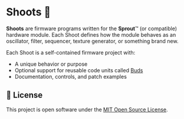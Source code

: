 # Shoots 🌿

**Shoots** are firmware programs written for the **Sprout**™ (or compatible) hardware module. Each Shoot defines how the module behaves as an oscillator, filter, sequencer, texture generator, or something brand new.

Each Shoot is a self-contained firmware project with:
- A unique behavior or purpose
- Optional support for reusable code units called [Buds](https://github.com/clectric-diy/BUDS)
- Documentation, controls, and patch examples

## 📜 License
This project is open software under the [MIT Open Source License](https://tlo.mit.edu/understand-ip/exploring-mit-open-source-license-comprehensive-guide).
